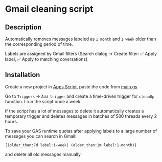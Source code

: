 # Gmail cleaning script
## Description
Automatically removes messages labeled as `1 month` and `1 week` older than the corresponding period of time.

Labels are assigned by Gmail filters (Search dialog -> Create filter: :white_check_mark: Apply label, :white_check_mark: Apply to matching coversations).

## Installation
Create a new project in [Apps Script](https://script.google.com/), paste the code from [main.gs](main.gs).

Go to `Triggers` -> `Add trigger` and create a time-driven trigger for `cleanUp` function. I run the script once a week.

If the script has a lot of messages to delete it automatically creates a temporary trigger and deletes messages in batches of 500 threads every 2 hours.

To save your GAS runtime quotas after applying labels to a large number of messages you can search in Gmail:

    {(older_than:7d label:1-week) (older_than:1m label:1-month)} 
     
and delete all old messages manually.
